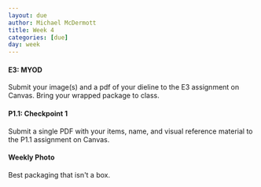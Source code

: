```yaml
---
layout: due
author: Michael McDermott
title: Week 4
categories: [due]
day: week
---
```

#### E3: MYOD
Submit your image(s) and a pdf of your dieline to the E3 assignment on Canvas. Bring your wrapped package to class.

#### P1.1: Checkpoint 1
Submit a single PDF with your items, name, and visual reference material to the P1.1 assignment on Canvas. 

#### Weekly Photo
Best packaging that isn't a box.

